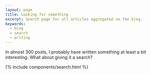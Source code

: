 ```yaml
---
layout: page
title: Looking for something
excerpt: Search page for all articles aggregated on the blog.
keywords:
  - blog
  - search
  - writing
---
```


In almost 300 posts, I probably have written something at least a bit interesting. What about giving it a search?

{% include components/search.html %}

<script>
document.addEventListener('DOMContentLoaded', function () {
  loadJS('{{ "/assets/js/vendors/jekyll-search.js" | prepend: site.baseurl }}', search)
});

function search () {
  SimpleJekyllSearch({
    searchInput: document.getElementById('search-input'),
    resultsContainer: document.getElementById('results-container'),
    json: 'data.json',
    searchResultTemplate: '<li class="List__item">\
      <div class="List__item-inner">\
        <span class="List__secondary-content">{date}{guest}{external}</span>\
        <a href="{url}" class="List__primary-content">{title}</a>\
      </div>\
    </li>',
    noResultsText: '<li class="List__item">Sorry, I could not find any result for your search. :( Hey, if you really wanna have results, I suggest looking for “access” or “sass”!</li>'
  });
}
</script>
